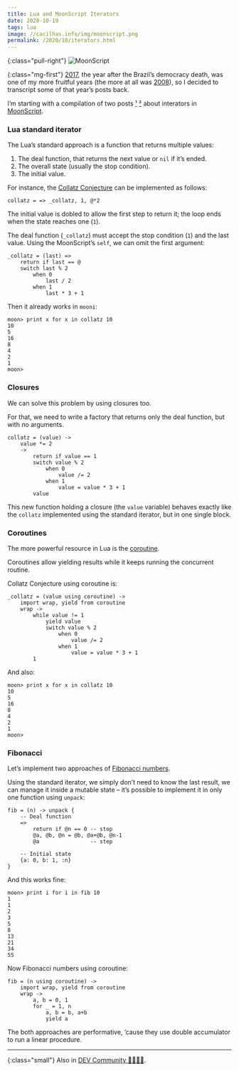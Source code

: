 ```yaml
---
title: Lua and MoonScript Iterators
date: 2020-10-19
tags: lua
image: //cacilhas.info/img/moonscript.png
permalink: /2020/10/iterators.html
---
```

[2008]: https://kodumaro.blogspot.com/2008/
[collatz]: https://planetmath.org/CollatzProblem
[coroutine]: https://www.lua.org/pil/9.1.html
[dev.to]: https://dev.to/cacilhas/lua-moonscript-iterators-1fd0
[fibonacci]: https://encyclopediaofmath.org/index.php?title=Fibonacci_numbers
[legacy]: /legacy.html
[mais-reiteradores]: /2017/02/mais-reiteradores-em-moonscript.html
[moonscript]: https://moonscript.org/
[reiteradores]: /2017/02/reiteradores-em-moonscript.html

{:class="pull-right"} <img src="{{{ image }}}" alt="MoonScript" />

{:class="mg-first"} [2017][legacy], the year after the Brazil’s democracy death,
was one of my more fruitful years (the more at all was [2008][2008]), so I
decided to transcript some of that year’s posts back.

I’m starting with a compilation of two
posts&nbsp;[¹][reiteradores]&nbsp;[²][mais-reiteradores] about interators in
[MoonScript][moonscript].

### Lua standard iterator

The Lua’s standard approach is a function that returns multiple values:

1. The deal function, that returns the next value or `nil` if it’s ended.
1. The overall state (usually the stop condition).
1. The initial value.

For instance, the [Collatz Conjecture][collatz] can be implemented as follows:

```moonscript
collatz = => _collatz, 1, @*2
```

The initial value is dobled to allow the first step to return it; the loop ends
when the state reaches one (`1`).

The deal function (`_collatz`) must accept the stop condition (`1`) and the
last value. Using the MoonScript’s `self`, we can omit the first argument:

```moonscript
_collatz = (last) =>
    return if last == @
    switch last % 2
        when 0
            last / 2
        when 1
            last * 3 + 1
```

Then it already works in `mooni`:

```
moon> print x for x in collatz 10
10
5
16
8
4
2
1
moon>
```

### Closures

We can solve this problem by using closures too.

For that, we need to write a factory that returns only the deal function, but
with no arguments.

```moonscript
collatz = (value) ->
    value *= 2
    ->
        return if value == 1
        switch value % 2
            when 0
                value /= 2
            when 1
                value = value * 3 + 1
        value
```

This new function holding a closure (the `value` variable) behaves exactly like
the `collatz` implemented using the standard iterator, but in one single block.

### Coroutines

The more powerful resource in Lua is the [coroutine][coroutine].

Coroutines allow yielding results while it keeps running the concurrent routine.

Collatz Conjecture using coroutine is:

```moonscript
_collatz = (value using coroutine) ->
    import wrap, yield from coroutine
    wrap ->
        while value != 1
            yield value
            switch value % 2
                when 0
                    value /= 2
                when 1
                    value = value * 3 + 1
        1
```

And also:

```
moon> print x for x in collatz 10
10
5
16
8
4
2
1
moon>
```

### Fibonacci

Let’s implement two approaches of [Fibonacci numbers][fibonacci].

Using the standard iterator, we simply don’t need to know the last result,
we can manage it inside a mutable state – it’s possible to implement it in only
one function using `unpack`:

```moonscript
fib = (n) -> unpack {
    -- Deal function
    =>
        return if @n == 0 -- stop
        @a, @b, @n = @b, @a+@b, @n-1
        @a                -- step

    -- Initial state
    {a: 0, b: 1, :n}
}
```

And this works fine:

```
moon> print i for i in fib 10
1
1
2
3
5
8
13
21
34
55
```

Now Fibonacci numbers using coroutine:

```moonscript
fib = (n using coroutine) ->
    import wrap, yield from coroutine
    wrap ->
        a, b = 0, 1
        for _ = 1, n
            a, b = b, a+b
            yield a
```

The both approaches are performative, ’cause they use double accumulator to run
a linear procedure.

-----

{:class="small"} Also in [DEV Community 👩‍💻👨‍💻][dev.to].
